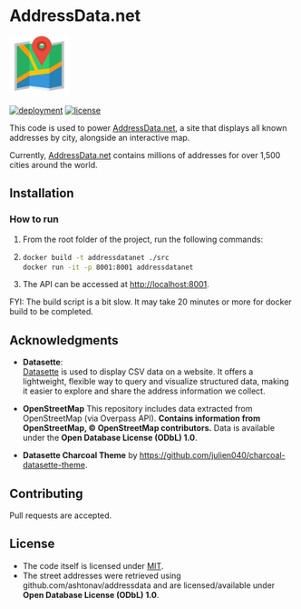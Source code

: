 # AddressData.net

<img src="docs/logo.svg" alt="Description" width="105">

[![deployment](https://github.com/ashtonav/addressdata.net/actions/workflows/addressdata-app-AutoDeployTrigger-97565f4e-b488-43b4-bd79-af6dc76a766b.yml/badge.svg)](https://github.com/ashtonav/addressdata-frontend/actions/workflows/addressdata-app-AutoDeployTrigger-97565f4e-b488-43b4-bd79-af6dc76a766b.yml)
[![license](https://img.shields.io/github/license/ashtonav/addressdata.net.svg)](LICENSE)

This code is used to power [AddressData.net](https://AddressData.net), a site that displays all known addresses by city, alongside an interactive map.

Currently, [AddressData.net](https://AddressData.net) contains millions of addresses for over 1,500 cities around the world.

## Installation

### How to run
1. From the root folder of the project, run the following commands:

2. ```bash
   docker build -t addressdatanet ./src
   docker run -it -p 8001:8001 addressdatanet
   ```
2. The API can be accessed at [http://localhost:8001](http://localhost:8001).

FYI: The build script is a bit slow. It may take 20 minutes or more for docker build to be completed. 

## Acknowledgments

- **Datasette**:  
  [Datasette](https://docs.datasette.io/en/stable/) is used to display CSV data on a website. It offers a lightweight, flexible way to query and visualize structured data, making it easier to explore and share the address information we collect.

- **OpenStreetMap**
  This repository includes data extracted from OpenStreetMap (via Overpass API). **Contains information from OpenStreetMap, © OpenStreetMap contributors.** Data is available under the **Open Database License (ODbL) 1.0**.

- **Datasette Charcoal Theme** by https://github.com/julien040/charcoal-datasette-theme.


## Contributing

Pull requests are accepted.

## License

- The code itself is licensed under [MIT](https://choosealicense.com/licenses/mit/).
- The street addresses were retrieved using github.com/ashtonav/addressdata and are licensed/available under **Open Database License (ODbL) 1.0**.
